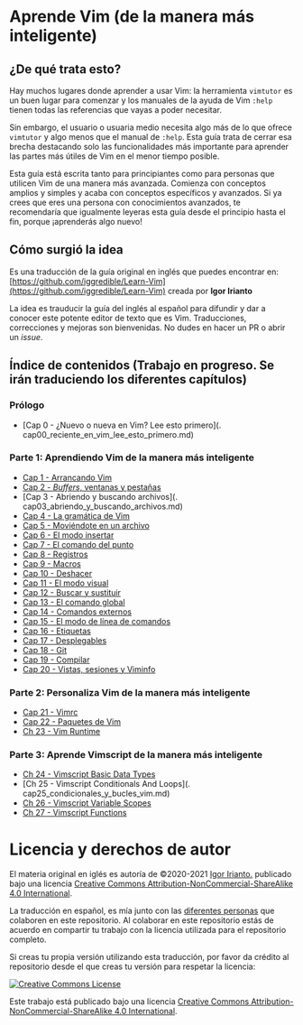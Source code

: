 # Aprende Vim (de la manera más inteligente)

## ¿De qué trata esto?

Hay muchos lugares donde aprender a usar Vim: la herramienta `vimtutor` es un buen lugar para comenzar y los manuales de la ayuda de Vim `:help` tienen todas las referencias que vayas a poder necesitar.

Sin embargo, el usuario o usuaria medio necesita algo más de lo que ofrece `vimtutor` y algo menos que el manual de `:help`. Esta guía trata de cerrar esa brecha destacando solo las funcionalidades más importante para aprender las partes más útiles de Vim en el menor tiempo posible.

Esta guía está escrita tanto para principiantes como para personas que utilicen Vim de una manera más avanzada. Comienza con conceptos amplios y simples y acaba con conceptos específicos y avanzados. Si ya crees que eres una persona con conocimientos avanzados, te recomendaría que igualmente leyeras esta guía desde el principio hasta el fin, porque ¡aprenderás algo nuevo!

## Cómo surgió la idea
Es una traducción de la guía original en inglés que puedes encontrar en: [https://github.com/iggredible/Learn-Vim](https://github.com/iggredible/Learn-Vim) creada por **Igor Irianto**

La idea es trauducir la guía del inglés al español para difundir y dar a conocer este potente editor de texto que es Vim. Traducciones, correcciones y mejoras son bienvenidas. No dudes en hacer un PR o abrir un *issue*.

## Índice de contenidos (Trabajo en progreso. Se irán traduciendo los diferentes capítulos)

### Prólogo

- [Cap 0     - ¿Nuevo o nueva en Vim? Lee esto primero](. cap00_reciente_en_vim_lee_esto_primero.md)

### Parte 1: Aprendiendo Vim de la manera más inteligente

- [Cap 1  - Arrancando Vim](./cap01_empezando_en_vim.md)
- [Cap 2  - *Buffers*, ventanas y pestañas](./cap02_buffers_ventanas_pestañas.md)
- [Cap 3  - Abriendo y buscando archivos](. cap03_abriendo_y_buscando_archivos.md)
- [Cap 4  - La gramática de Vim](./cap04_gramatica_vim.md)
- [Cap 5  - Moviéndote en un archivo](./cap05_moviendote_en_un_archivo.md)
- [Cap 6  - El modo insertar](./cap06_modo_insertar.md)
- [Cap 7  - El comando del punto](./cap07_el_comando_del_punto.md)
- [Cap 8  - Registros](./cap08_registros.md)
- [Cap 9  - Macros](./cap09_macros.md)
- [Cap 10 - Deshacer](./cap10_deshacer.md)
- [Cap 11 - El modo visual](./cap11_modo_visual.md)
- [Cap 12 - Buscar y sustituir](./cap12_buscar_y_sustituir.md)
- [Cap 13 - El comando global](./cap13_el_comando_global.md)
- [Cap 14 - Comandos externos](./cap14_comandos_externos.md)
- [Cap 15 - El modo de línea de comandos](./cap15_modo_linea_comandos.md)
- [Cap 16 - Etiquetas](./cap16_etiquetas.md)
- [Cap 17 - Desplegables](./cap17_plegado.md)
- [Cap 18 - Git](./cap18_git.md)
- [Cap 19 - Compilar](./cap19_compilar.md)
- [Cap 20 - Vistas, sesiones y Viminfo](./cap20_vistas_sesiones_viminfo.md)

### Parte 2: Personaliza Vim de la manera más inteligente

- [Cap 21 - Vimrc](./cap21_vimrc.md)
- [Cap 22 - Paquetes de Vim](./cap22_paquetes_vim.md)
- [Ch 23 - Vim Runtime](./cap23_ejecutables_vim.md)

### Parte 3: Aprende Vimscript de la manera más inteligente

- [Ch 24 - Vimscript Basic Data Types](./cap24_tipos_basicos_datos_en_vim.md)
- [Ch 25 - Vimscript Conditionals And Loops](. cap25_condicionales_y_bucles_vim.md)
- [Ch 26 - Vimscript Variable Scopes](./cap26_ambito_variables_vimscript.md)
- [Ch 27 - Vimscript Functions](./cap27_funciones_vimscript.md)


# Licencia y derechos de autor
El materia original en iglés es autoría de ©2020-2021 [Igor Irianto.](https://github.com/iggredible/Learn-Vim) publicado bajo una licencia <a rel="license" href="http://creativecommons.org/licenses/by-nc-sa/4.0/">Creative Commons Attribution-NonCommercial-ShareAlike 4.0 International</a>.

La traducción en español, es mía junto con las [diferentes personas](https://github.com/victorhck/learn-Vim-es/graphs/contributors) que colaboren en este repositorio. Al colaborar en este repositorio estás de acuerdo en compartir tu trabajo con la licencia utilizada para el repositorio completo.

Si creas tu propia versión utilizando esta traducción, por favor da crédito al repositorio desde el que creas tu versión para respetar la licencia:

<a rel="license" href="http://creativecommons.org/licenses/by-nc-sa/4.0/"><img alt="Creative Commons License" style="border-width:0" src="https://licensebuttons.net/l/by-nc-sa/4.0/88x31.png" /></a><br />

Este trabajo está publicado bajo una licencia <a rel="license" href="http://creativecommons.org/licenses/by-nc-sa/4.0/">Creative Commons Attribution-NonCommercial-ShareAlike 4.0 International</a>.

